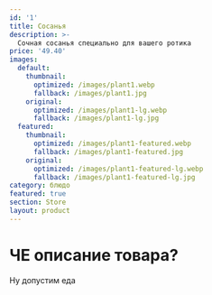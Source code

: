 ```yaml
---
id: '1'
title: Сосанья
description: >-
  Сочная сосанья специально для вашего ротика
price: '49.40'
images:
  default:
    thumbnail:
      optimized: /images/plant1.webp
      fallback: /images/plant1.jpg
    original:
      optimized: /images/plant1-lg.webp
      fallback: /images/plant1-lg.jpg
  featured:
    thumbnail:
      optimized: /images/plant1-featured.webp
      fallback: /images/plant1-featured.jpg
    original:
      optimized: /images/plant1-featured-lg.webp
      fallback: /images/plant1-featured-lg.jpg
category: блюдо
featured: true
section: Store
layout: product
---
```


# ЧЕ описание товара?

Ну допустим еда
